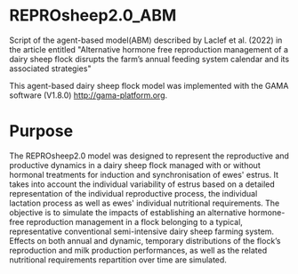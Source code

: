 # REPROsheep2.0_ABM 
Script of the agent-based model(ABM) described by  Laclef et al. (2022) in the article entitled "Alternative hormone free reproduction management of a dairy sheep flock disrupts the farm’s annual feeding system calendar and its associated strategies"  

This agent-based dairy sheep flock model was implemented with the GAMA software (V1.8.0) http://gama-platform.org.

# Purpose
The REPROsheep2.0 model was designed to represent the reproductive and productive dynamics in a dairy sheep flock managed with or without hormonal treatments
for induction and synchronisation of ewes' estrus. It takes into account the individual variability of estrus based on a detailed representation of the individual 
reproductive process, the individual lactation process as well as ewes' individual nutritional requirements. The objective is to simulate the impacts 
of establishing an alternative hormone-free reproduction management in a flock belonging to a typical, representative conventional semi-intensive dairy sheep farming 
system. Effects on both annual and dynamic, temporary distributions of the flock’s reproduction and milk production performances, as well as the related nutritional 
requirements repartition over time are simulated.

